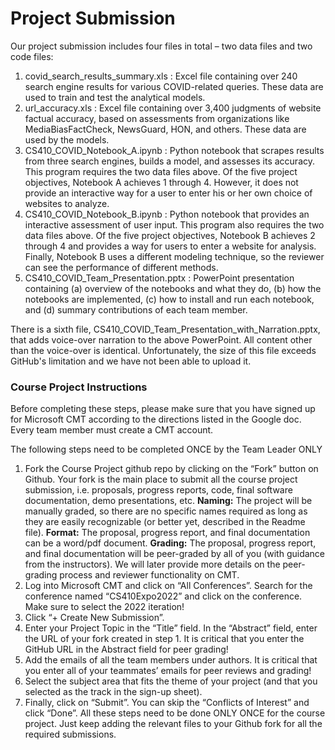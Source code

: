 # Project Submission
Our project submission includes four files in total – two data files and two code files:
1.  covid_search_results_summary.xls : Excel file containing over 240 search engine results for various COVID-related queries. These data are used to train and test the analytical models.
2.  url_accuracy.xls : Excel file containing over 3,400 judgments of website factual accuracy, based on assessments from organizations like MediaBiasFactCheck, NewsGuard, HON, and others. These data are used by the models.
3.  CS410_COVID_Notebook_A.ipynb : Python notebook that scrapes results from three search engines, builds a model, and assesses its accuracy.  This program requires the two data files above. Of the five project objectives, Notebook A achieves 1 through 4. However, it does not provide an interactive way for a user to enter his or her own choice of websites to analyze.
4.  CS410_COVID_Notebook_B.ipynb : Python notebook that provides an interactive assessment of user input. This program also requires the two data files above. Of the five project objectives, Notebook B achieves 2 through 4 and provides a way for users to enter a website for analysis. Finally, Notebook B uses a different modeling technique, so the reviewer can see the performance of different methods.
5.  CS410_COVID_Team_Presentation.pptx : PowerPoint presentation containing (a) overview of the notebooks and what they do, (b) how the notebooks are implemented, (c) how to install and run each notebook, and (d) summary contributions of each team member. 

There is a sixth file, CS410_COVID_Team_Presentation_with_Narration.pptx, that adds voice-over narration to the above PowerPoint. All content other than the voice-over is identical. Unfortunately, the size of this file exceeds GitHub's limitation and we have not been able to upload it.
  
  
  
### Course Project Instructions
Before completing these steps, please make sure that you have signed up for Microsoft CMT according to the directions listed in the Google doc. Every team member must create a CMT account.

The following steps need to be completed ONCE by the Team Leader ONLY
1.	Fork the Course Project github repo by clicking on the “Fork” button on Github. Your fork is the main place to submit all the course project submission, i.e. proposals, progress reports, code, final software documentation, demo presentations, etc.
<b>Naming:</b> The project will be manually graded, so there are no specific names required as long as they are easily recognizable (or better yet, described in the Readme file).
<b>Format:</b> The proposal, progress report, and final documentation can be a word/pdf document.
<b>Grading:</b> The proposal, progress report, and final documentation will be peer-graded by all of you (with guidance from the instructors). We will later provide more details on the peer-grading process and reviewer functionality on CMT. 
2. Log into Microsoft CMT and click on “All Conferences”. Search for the conference named “CS410Expo2022” and click on the conference. Make sure to select the 2022 iteration!
3. Click “+ Create New Submission”.
4. Enter your Project Topic in the “Title” field. In the “Abstract” field, enter the URL of your fork created in step 1. It is critical that you enter the GitHub URL in the Abstract field for peer grading!
5.  Add the emails of all the team members under authors. It is critical that you enter all of your teammates’ emails for peer reviews and grading!
6. Select the subject area that fits the theme of your project (and that you selected as the track in the sign-up sheet). 
7. Finally, click on “Submit”.  You can skip the “Conflicts of Interest” and click “Done”. 
All these steps need to be done ONLY ONCE for the course project. Just keep adding the relevant files to your Github fork for all the required submissions. 

